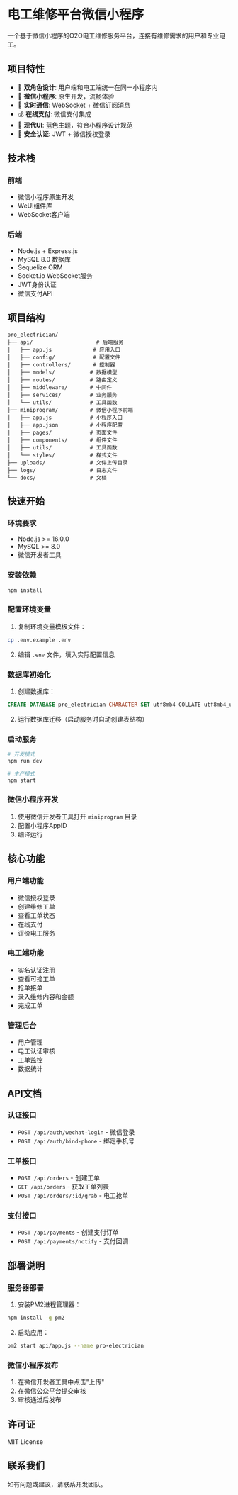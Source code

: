 # 电工维修平台微信小程序

一个基于微信小程序的O2O电工维修服务平台，连接有维修需求的用户和专业电工。

## 项目特性

- 🔧 **双角色设计**: 用户端和电工端统一在同一小程序内
- 📱 **微信小程序**: 原生开发，流畅体验
- 🚀 **实时通信**: WebSocket + 微信订阅消息
- 💰 **在线支付**: 微信支付集成
- 🎨 **现代UI**: 蓝色主题，符合小程序设计规范
- 🔐 **安全认证**: JWT + 微信授权登录

## 技术栈

### 前端
- 微信小程序原生开发
- WeUI组件库
- WebSocket客户端

### 后端
- Node.js + Express.js
- MySQL 8.0 数据库
- Sequelize ORM
- Socket.io WebSocket服务
- JWT身份认证
- 微信支付API

## 项目结构

```
pro_electrician/
├── api/                    # 后端服务
│   ├── app.js             # 应用入口
│   ├── config/            # 配置文件
│   ├── controllers/       # 控制器
│   ├── models/           # 数据模型
│   ├── routes/           # 路由定义
│   ├── middleware/       # 中间件
│   ├── services/         # 业务服务
│   └── utils/            # 工具函数
├── miniprogram/          # 微信小程序前端
│   ├── app.js            # 小程序入口
│   ├── app.json          # 小程序配置
│   ├── pages/            # 页面文件
│   ├── components/       # 组件文件
│   ├── utils/            # 工具函数
│   └── styles/           # 样式文件
├── uploads/              # 文件上传目录
├── logs/                 # 日志文件
└── docs/                 # 文档
```

## 快速开始

### 环境要求

- Node.js >= 16.0.0
- MySQL >= 8.0
- 微信开发者工具

### 安装依赖

```bash
npm install
```

### 配置环境变量

1. 复制环境变量模板文件：
```bash
cp .env.example .env
```

2. 编辑 `.env` 文件，填入实际配置信息

### 数据库初始化

1. 创建数据库：
```sql
CREATE DATABASE pro_electrician CHARACTER SET utf8mb4 COLLATE utf8mb4_unicode_ci;
```

2. 运行数据库迁移（启动服务时自动创建表结构）

### 启动服务

```bash
# 开发模式
npm run dev

# 生产模式
npm start
```

### 微信小程序开发

1. 使用微信开发者工具打开 `miniprogram` 目录
2. 配置小程序AppID
3. 编译运行

## 核心功能

### 用户端功能
- 微信授权登录
- 创建维修工单
- 查看工单状态
- 在线支付
- 评价电工服务

### 电工端功能
- 实名认证注册
- 查看可接工单
- 抢单接单
- 录入维修内容和金额
- 完成工单

### 管理后台
- 用户管理
- 电工认证审核
- 工单监控
- 数据统计

## API文档

### 认证接口
- `POST /api/auth/wechat-login` - 微信登录
- `POST /api/auth/bind-phone` - 绑定手机号

### 工单接口
- `POST /api/orders` - 创建工单
- `GET /api/orders` - 获取工单列表
- `POST /api/orders/:id/grab` - 电工抢单

### 支付接口
- `POST /api/payments` - 创建支付订单
- `POST /api/payments/notify` - 支付回调

## 部署说明

### 服务器部署

1. 安装PM2进程管理器：
```bash
npm install -g pm2
```

2. 启动应用：
```bash
pm2 start api/app.js --name pro-electrician
```

### 微信小程序发布

1. 在微信开发者工具中点击"上传"
2. 在微信公众平台提交审核
3. 审核通过后发布

## 许可证

MIT License

## 联系我们

如有问题或建议，请联系开发团队。